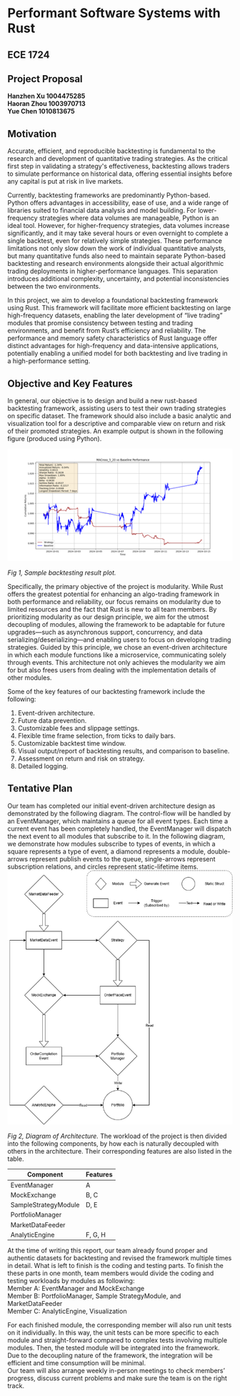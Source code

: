 # **Performant Software Systems with Rust**

## **ECE 1724**

## **Project Proposal**

**Hanzhen Xu 1004475285**  
**Haoran Zhou 1003970713**  
**Yue Chen 1010813675**

## **Motivation**

Accurate, efficient, and reproducible backtesting is fundamental to the research and development of quantitative trading strategies. As the critical first step in validating a strategy's effectiveness, backtesting allows traders to simulate performance on historical data, offering essential insights before any capital is put at risk in live markets.

Currently, backtesting frameworks are predominantly Python-based. Python offers advantages in accessibility, ease of use, and a wide range of libraries suited to financial data analysis and model building. For lower-frequency strategies where data volumes are manageable, Python is an ideal tool. However, for higher-frequency strategies, data volumes increase significantly, and it may take several hours or even overnight to complete a single backtest, even for relatively simple strategies. These performance limitations not only slow down the work of individual quantitative analysts, but many quantitative funds also need to maintain separate Python-based backtesting and research environments alongside their actual algorithmic trading deployments in higher-performance languages. This separation introduces additional complexity, uncertainty, and potential inconsistencies between the two environments.

In this project, we aim to develop a foundational backtesting framework using Rust. This framework will facilitate more efficient backtesting on large high-frequency datasets, enabling the later development of “live trading” modules that promise consistency between testing and trading environments, and benefit from Rust’s efficiency and reliability. The performance and memory safety characteristics of Rust language offer distinct advantages for high-frequency and data-intensive applications, potentially enabling a unified model for both backtesting and live trading in a high-performance setting.

## **Objective and Key Features**

In general, our objective is to design and build a new rust-based backtesting framework, assisting users to test their own trading strategies on specific  dataset. The framework should also include a basic analytic and visualization tool for a descriptive and comparable view on return and risk of their promoted strategies. An example output is shown in the following figure (produced using Python).  

![Alt text][image1]  

*Fig 1, Sample backtesting result plot.*

Specifically, the primary objective of the project is modularity. While Rust offers the greatest potential for enhancing an algo-trading framework in both performance and reliability, our focus remains on modularity due to limited resources and the fact that Rust is new to all team members. By prioritizing modularity as our design principle, we aim for the utmost decoupling of modules, allowing the framework to be adaptable for future upgrades—such as asynchronous support, concurrency, and data serializing/deserializing—and enabling users to focus on developing trading strategies. Guided by this principle, we chose an event-driven architecture in which each module functions like a microservice, communicating solely through events. This architecture not only achieves the modularity we aim for but also frees users from dealing with the implementation details of other modules.

Some of the key features of our backtesting framework include the following:

1. Event-driven architecture.  
2. Future data prevention.  
3. Customizable fees and slippage settings.  
4. Flexible time frame selection, from ticks to daily bars.  
5. Customizable backtest time window.  
6. Visual output/report of backtesting results, and comparison to baseline.  
7. Assessment on return and risk on strategy.  
8. Detailed logging.

## **Tentative Plan**

Our team has completed our initial event-driven architecture design as demonstrated by the following diagram. The control-flow will be handled by an EventManager, which maintains a queue for all event types. Each time a current event has been completely handled, the EventManager will dispatch the next event to all modules that subscribe to it. In the following diagram, we demonstrate how modules subscribe to types of events, in which a square represents a type of event, a diamond represents a module, double-arrows represent publish events to the queue, single-arrows represent subscription relations, and circles represent static-lifetime items.    
![Alt text][image2]  

*Fig 2, Diagram of Architecture.*
The workload of the project is then divided into the following components, by how each is naturally decoupled with others in the architecture. Their corresponding features are also listed in the table.

| Component            | Features           |
|----------------------|--------------------|
| EventManager         | A                  |
| MockExchange         | B, C               |
| SampleStrategyModule | D, E               |
| PortfolioManager     |                    |
| MarketDataFeeder     |                    |
| AnalyticEngine       | F, G, H            |

At the time of writing this report, our team already found proper and authentic datasets for backtesting and revised the framework multiple times in detail. What is left to finish is the coding and testing parts. To finish the these parts in one month, team members would divide the coding and testing workloads by modules as following:  
Member A: EventManager and MockExchange  
Member B: PortfolioManager, Sample StrategyModule, and MarketDataFeeder  
Member C: AnalyticEngine, Visualization

For each finished module, the corresponding member will also run unit tests on it individually. In this way, the unit tests can be more specific to each module and straight-forward compared to complex tests involving multiple modules. Then, the tested module will be integrated into the framework. Due to the decoupling nature of the framework, the integration will be efficient and time consumption will be minimal.  
Our team will also arrange weekly in-person meetings to check members’ progress, discuss current problems and make sure the team is on the right track.  


[image1]:resources/image/MACROSS_5_20_sample.png
[image2]:resources/image/CrabQuantArchitecture.png